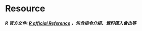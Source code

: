 # Resource
##### R 官方文件: [R official Reference](https://cran.r-project.org/manuals.html) ，包含指令介紹、資料匯入會出等
##### 
